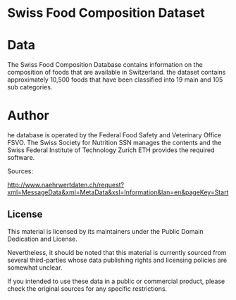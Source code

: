 # Swiss Food Composition Dataset

# Data

The Swiss Food Composition Database contains information on the composition of foods that are available in Switzerland. the dataset contains approximately 10,500 foods that have been classified into 19 main and 105 sub categories. 

# Author

he database is operated by the Federal Food Safety and Veterinary Office FSVO. The Swiss Society for Nutrition SSN manages the contents and the Swiss Federal Institute of Technology Zurich ETH provides the required software. 

Sources:

http://www.naehrwertdaten.ch/request?xml=MessageData&xml=MetaData&xsl=Information&lan=en&pageKey=Start


## License

This material is licensed by its maintainers under the Public Domain Dedication
and License.

Nevertheless, it should be noted that this material is currently sourced from
several third-parties whose data publishing rights and licensing policies are somewhat
unclear.

If you intended to use these data in a public or commercial product, please
check the original sources for any specific restrictions.
